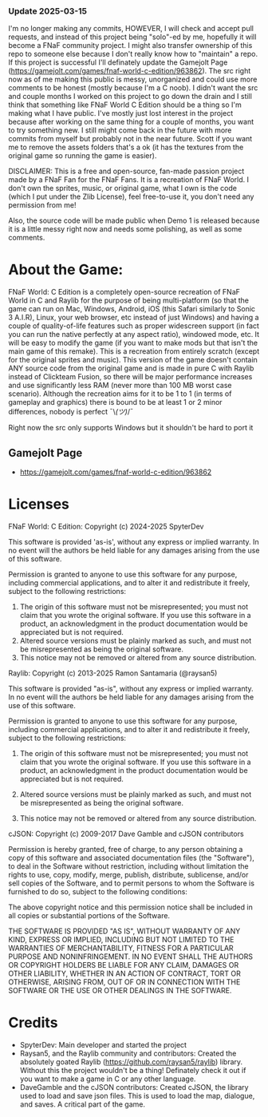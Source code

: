 ### Update 2025-03-15
I'm no longer making any commits, HOWEVER, I will check and accept pull requests, and instead of this project being "solo"-ed by me, hopefully it will become a FNaF community project. I might also transfer ownership of this repo to someone else because I don't really know how to "maintain" a repo. If this project is successful I'll definately update the Gamejolt Page (https://gamejolt.com/games/fnaf-world-c-edition/963862). The src right now as of me making this public is messy, unorganized and could use more comments to be honest (mostly because I'm a C noob). I didn't want the src and couple months I worked on this project to go down the drain and I still think that something like FNaF World C Edition should be a thing so I'm making what I have public. I've mostly just lost interest in the project because after working on the same thing for a couple of months, you want to try something new. I still might come back in the future with more commits from myself but probably not in the near future. Scott if you want me to remove the assets folders that's a ok (it has the textures from the original game so running the game is easier).

DISCLAIMER: This is a free and open-source, fan-made passion project made by a FNaF Fan for the FNaF Fans. It is a recreation of FNaF World. I don't own the sprites, music, or original game, what I own is the code (which I put under the Zlib License), feel free-to-use it, you don't need any permission from me!

Also, the source code will be made public when Demo 1 is released because it is a little messy right now and needs some polishing, as well as some comments.

# About the Game:
FNaF World: C Edition is a completely open-source recreation of FNaF World in C and Raylib for the purpose of being multi-platform (so that the game can run on Mac, Windows, Android, iOS (this Safari similarly to Sonic 3 A.I.R), Linux, your web browser, etc instead of just Windows) and having a couple of quality-of-life features such as proper widescreen support (in fact you can run the native perfectly at any aspect ratio), windowed mode, etc. It will be easy to modify the game (if you want to make mods but that isn't the main game of this remake). This is a recreation from entirely scratch (except for the original sprites and music). This version of the game doesn't contain ANY source code from the original game and is made in pure C with Raylib instead of Clickteam Fusion, so there will be major performance increases and use significantly less RAM (never more than 100 MB worst case scenario). Although the recreation aims for it to be 1 to 1 (in terms of gameplay and graphics) there is bound to be at least 1 or 2 minor differences, nobody is perfect ¯\\_(ツ)_/¯

Right now the src only supports Windows but it shouldn't be hard to port it

## Gamejolt Page
- https://gamejolt.com/games/fnaf-world-c-edition/963862
  
# Licenses

FNaF World: C Edition:
Copyright (c) 2024-2025 SpyterDev

This software is provided 'as-is', without any express or implied
warranty. In no event will the authors be held liable for any damages
arising from the use of this software.

Permission is granted to anyone to use this software for any purpose,
including commercial applications, and to alter it and redistribute it
freely, subject to the following restrictions:

1. The origin of this software must not be misrepresented; you must not
    claim that you wrote the original software. If you use this software
    in a product, an acknowledgment in the product documentation would be
    appreciated but is not required.
2. Altered source versions must be plainly marked as such, and must not be
    misrepresented as being the original software.
3. This notice may not be removed or altered from any source distribution.

Raylib:
Copyright (c) 2013-2025 Ramon Santamaria (@raysan5)

This software is provided "as-is", without any express or implied warranty. In no event 
will the authors be held liable for any damages arising from the use of this software.

Permission is granted to anyone to use this software for any purpose, including commercial 
applications, and to alter it and redistribute it freely, subject to the following restrictions:

  1. The origin of this software must not be misrepresented; you must not claim that you 
  wrote the original software. If you use this software in a product, an acknowledgment 
  in the product documentation would be appreciated but is not required.

  2. Altered source versions must be plainly marked as such, and must not be misrepresented
  as being the original software.

  3. This notice may not be removed or altered from any source distribution.

cJSON:
Copyright (c) 2009-2017 Dave Gamble and cJSON contributors

Permission is hereby granted, free of charge, to any person obtaining a copy
of this software and associated documentation files (the "Software"), to deal
in the Software without restriction, including without limitation the rights
to use, copy, modify, merge, publish, distribute, sublicense, and/or sell
copies of the Software, and to permit persons to whom the Software is
furnished to do so, subject to the following conditions:

The above copyright notice and this permission notice shall be included in
all copies or substantial portions of the Software.

THE SOFTWARE IS PROVIDED "AS IS", WITHOUT WARRANTY OF ANY KIND, EXPRESS OR
IMPLIED, INCLUDING BUT NOT LIMITED TO THE WARRANTIES OF MERCHANTABILITY,
FITNESS FOR A PARTICULAR PURPOSE AND NONINFRINGEMENT. IN NO EVENT SHALL THE
AUTHORS OR COPYRIGHT HOLDERS BE LIABLE FOR ANY CLAIM, DAMAGES OR OTHER
LIABILITY, WHETHER IN AN ACTION OF CONTRACT, TORT OR OTHERWISE, ARISING FROM,
OUT OF OR IN CONNECTION WITH THE SOFTWARE OR THE USE OR OTHER DEALINGS IN
THE SOFTWARE.

# Credits
- SpyterDev: Main developer and started the project
- Raysan5, and the Raylib community and contributors: Created the absolutely goated Raylib (https://github.com/raysan5/raylib) library. Without this the project wouldn't be a thing! Definately check it out if you want to make a game in C or any other language.
- DaveGamble and the cJSON contributors: Created cJSON, the library used to load and save json files. This is used to load the map, dialogue, and saves. A critical part of the game.
